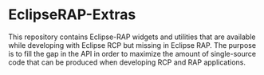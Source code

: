# EclipseRAP-Extras
This repository contains Eclipse-RAP widgets and utilities that are available while developing with Eclipse RCP but missing in Eclipse RAP. The purpose is to fill the gap in the API in order to maximize the amount of single-source code that can be produced when developing RCP and RAP applications.
